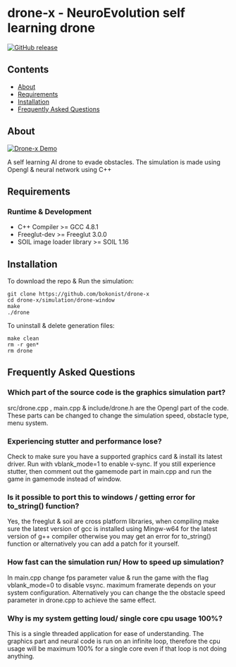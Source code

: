 # drone-x - NeuroEvolution self learning drone
[![GitHub release](https://img.shields.io/github/release/bokonist/drone-x.svg)](https://github.com/bokonist/drone-x/releases)

## Contents

- [About](#about)
- [Requirements](#requirements)
- [Installation](#installation)
- [Frequently Asked Questions](#frequently-asked-questions)

## About
[![Drone-x Demo](http://i.imgur.com/3N7J26U.jpg)](https://www.youtube.com/watch?v=gq39JeI6yxo "Drone-demo")

A self learning AI drone to evade obstacles. The simulation is made using Opengl & neural network using C++

## Requirements
### Runtime & Development

- C++ Compiler >= GCC 4.8.1
- Freeglut-dev >= Freeglut 3.0.0
- SOIL image loader library >= SOIL 1.16

## Installation
To download the repo & Run the simulation:

	git clone https://github.com/bokonist/drone-x
	cd drone-x/simulation/drone-window
	make
	./drone

To uninstall & delete generation files:

	make clean
	rm -r gen*
	rm drone

## Frequently Asked Questions
### Which part of the source code is the graphics simulation part?
src/drone.cpp , main.cpp & include/drone.h are the Opengl part of the code. These parts can be changed to change the simulation speed, obstacle type, menu system.

### Experiencing stutter and performance lose?
Check to make sure you have a supported graphics card & install its latest driver. Run with vblank_mode=1 to enable v-sync. If you still experience stutter, then comment out the gamemode part in main.cpp and run the game in gamemode instead of window.

### Is it possible to port this to windows / getting error for to_string() function?
Yes, the freeglut & soil are cross platform libraries, when compiling make sure the latest version of gcc is installed using Mingw-w64 for the latest version of g++ compiler otherwise you may get an error for to_string() function or alternatively you can add a patch for it yourself.

### How fast can the simulation run/ How to speed up simulation?
In main.cpp change fps parameter value & run the game with the flag vblank_mode=0 to disable vsync. maximum framerate depends on your system configuration. Alternatively you can change the the obstacle speed parameter in drone.cpp to achieve the same effect.

### Why is my system getting loud/ single core cpu usage 100%?
This is a single threaded application for ease of understanding. The graphics part and neural code is run on an infinite loop, therefore the cpu usage will be maximum 100% for a single core even if that loop is not doing anything.




